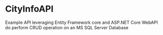 # CityInfoAPI
Example API leveraging Entity Framework core and ASP.NET Core WebAPI do perform CRUD operation on an MS SQL Server Database
